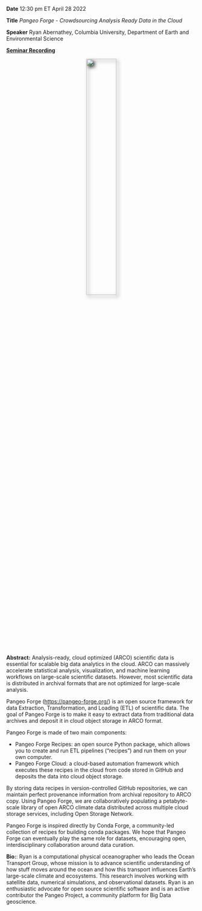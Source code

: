 
**Date** 12:30 pm ET April 28 2022

**Title** *Pangeo Forge - Crowdsourcing Analysis Ready Data in the Cloud*

**Speaker** Ryan Abernathey, Columbia University, Department of Earth and Environmental Science

<a target="_blank" href='https://drive.google.com/file/d/102cwTSV0NZuPe7QTz1tbpmNoIS7scTWv/view'>**Seminar Recording**</a>


<p align=center>
<img src="https://user-images.githubusercontent.com/1260735/160108618-072ee48e-464c-4241-ad11-19b60add9b26.png" width="40%" style="filter: drop-shadow(5px 5px 5px #222);"> 
</p> 

**Abstract:** Analysis-ready, cloud optimized (ARCO) scientific data is essential for scalable big data analytics in the cloud. 
ARCO can massively accelerate statistical analysis, visualization, and machine learning workflows on large-scale scientific datasets. 
However, most scientific data is distributed in archival formats that are not optimized for large-scale analysis. 

Pangeo Forge (https://pangeo-forge.org/) is an open source framework for data Extraction, Transformation, and Loading (ETL) of scientific data. 
The goal of Pangeo Forge is to make it easy to extract data from traditional data archives and deposit it in cloud object storage in ARCO format.

Pangeo Forge is made of two main components:

- Pangeo Forge Recipes: an open source Python package, which allows you to create and run ETL pipelines (“recipes”) and run them on your own computer.
- Pangeo Forge Cloud: a cloud-based automation framework which executes these recipes in the cloud from code stored in GitHub and deposits the data into cloud object storage.

By storing data recipes in version-controlled GitHub repositories, we can maintain perfect provenance information from archival repository to ARCO copy. 
Using Pangeo Forge, we are collaboratively populating a petabyte-scale library of open ARCO climate data distributed across multiple cloud storage services, 
including Open Storage Network.

Pangeo Forge is inspired directly by Conda Forge, a community-led collection of recipes for building conda packages. 
We hope that Pangeo Forge can eventually play the same role for datasets, encouraging open, interdisciplinary collaboration around data curation.

**Bio:**: Ryan is a computational physical oceanographer who leads the Ocean Transport Group, whose mission is to advance scientific understanding of how stuff moves around the ocean and how this transport influences Earth’s large-scale climate and ecosystems. This research involves working with satellite data, numerical simulations, and observational datasets. Ryan is an enthusiastic advocate for open source scientific software and is an active contributor the Pangeo Project, a community platform for Big Data geoscience.




